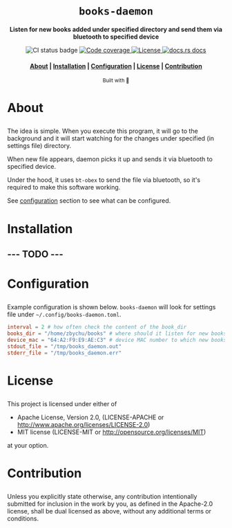 <div align="center">

  <h1><code>books-daemon</code></h1>

  <p>
    <strong>Listen for new books added under specified directory and send them via bluetooth to
    specified device</strong>
  </p>

  <p>
    <img src="https://github.com/devzbysiu/books-daemon/workflows/CI/badge.svg" alt="CI status
    badge" />
    <a href="https://codecov.io/gh/devzbysiu/books-daemon">
      <img src="https://img.shields.io/codecov/c/github/devzbysiu/books-daemon?color=%2388C0D0&logoColor=%234C566A&style=flat-square&token=bfdc4b9d55534910ae48fba0b8e984d0" alt="Code coverage"/>
    </a>
    <a href="https://crates.io/crates/books-daemon">
      <img src="https://img.shields.io/crates/l/books-daemon?color=%2388C0D0&logoColor=%234C566A&style=flat-square" alt="License"/>
    </a>
    <a href="https://docs.rs/books-daemon">
      <img src="https://img.shields.io/badge/docs-latest-blue.svg?color=%2388C0D0&logoColor=%234C566A&style=flat-square" alt="docs.rs docs" />
    </a>
  </p>

  <h4>
    <a href="#about">About</a>
    <span> | </span>
    <a href="#installation">Installation</a>
    <span> | </span>
    <a href="#configuration">Configuration</a>
    <span> | </span>
    <a href="#license">License</a>
    <span> | </span>
    <a href="#contribution">Contribution</a>
  </h3>

  <sub>Built with 🦀</sub>
</div>

# <p id="about">About</p>

The idea is simple. When you execute this program, it will go to the background and it will start
watching for the changes under specified (in settings file) directory.

When new file appears, daemon picks it up and sends it via bluetooth to specified device.

Under the hood, it uses `bt-obex` to send the file via bluetooth, so it's required to make this
software working.

See [configuration](#configuration) section to see what can be configured.

# <p id="installation">Installation</p>

## --- TODO ---

# <p id="configuration">Configuration</p>

Example configuration is shown below. `books-daemon` will look for settings file under
`~/.config/books-daemon.toml`.

```toml
interval = 2 # how often check the content of the book_dir
books_dir = "/home/zbychu/books" # where should it listen for new books
device_mac = "64:A2:F9:E9:AE:C3" # device MAC number to which new books should be send
stdout_file = "/tmp/books_daemon.out"
stderr_file = "/tmp/books_daemon.err"
```

# <p id="license">License</p>

This project is licensed under either of

- Apache License, Version 2.0, (LICENSE-APACHE or http://www.apache.org/licenses/LICENSE-2.0)
- MIT license (LICENSE-MIT or http://opensource.org/licenses/MIT)

at your option.

# <p id="contribution">Contribution</p>


Unless you explicitly state otherwise, any contribution intentionally submitted for inclusion in the work by you, as defined in the Apache-2.0 license, shall be dual licensed as above, without any additional terms or conditions.
